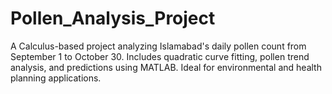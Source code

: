 # Pollen_Analysis_Project
A Calculus-based project analyzing Islamabad's daily pollen count from September 1 to October 30. Includes quadratic curve fitting, pollen trend analysis, and predictions using MATLAB. Ideal for environmental and health planning applications.
